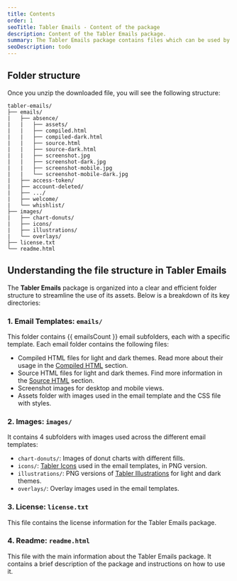 ```yaml
---
title: Contents
order: 1
seoTitle: Tabler Emails - Content of the package
description: Content of the Tabler Emails package.
summary: The Tabler Emails package contains files which can be used by everyone, even without great knowledge of HTML.
seoDescription: todo
---
```


## Folder structure

Once you unzip the downloaded file, you will see the following structure:

```
tabler-emails/
├── emails/
|	├── absence/
|	|	├── assets/
|	|	├── compiled.html
|	|	├── compiled-dark.html
|	|	├── source.html
|	|	├── source-dark.html
|	|	├── screenshot.jpg
|	|	├── screenshot-dark.jpg
|	|	├── screenshot-mobile.jpg
|	|	└── screenshot-mobile-dark.jpg
|	├── access-token/
|	├── account-deleted/
|	├── .../
|	├── welcome/
|	└── whishlist/
├── images/
|	├── chart-donuts/
|	├── icons/
|	├── illustrations/
|	└── overlays/
├── license.txt
└── readme.html
```

## Understanding the file structure in Tabler Emails

The **Tabler Emails** package is organized into a clear and efficient folder structure to streamline the use of its assets. Below is a breakdown of its key directories:

### 1. Email Templates: `emails/`
This folder contains {{ emailsCount }} email subfolders, each with a specific template. Each email folder contains the following files:
* Compiled HTML files for light and dark themes. Read more about their usage in the [Compiled HTML](/img/emails/compiled-html) section.
* Source HTML files for light and dark themes. Find more information in the [Source HTML](/img/emails/source-html) section.
* Screenshot images for desktop and mobile views.
* Assets folder with images used in the email template and the CSS file with styles.

### 2. Images: `images/`
It contains 4 subfolders with images used across the different email templates:
* `chart-donuts/`: Images of donut charts with different fills.
* `icons/`: [Tabler Icons](/icons) used in the email templates, in PNG version.
* `illustrations/`: PNG versions of [Tabler Illustrations](/illustrations) for light and dark themes.
* `overlays/`: Overlay images used in the email templates.

### 3. License: `license.txt`
This file contains the license information for the Tabler Emails package.

### 4. Readme: `readme.html`
This file with the main information about the Tabler Emails package. It contains a brief description of the package and instructions on how to use it.